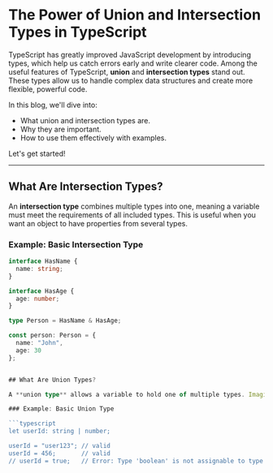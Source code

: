 # The Power of Union and Intersection Types in TypeScript

TypeScript has greatly improved JavaScript development by introducing types, which help us catch errors early and write clearer code. Among the useful features of TypeScript, **union** and **intersection types** stand out. These types allow us to handle complex data structures and create more flexible, powerful code.

In this blog, we'll dive into:
- What union and intersection types are.
- Why they are important.
- How to use them effectively with examples.

Let's get started!

---

## What Are Intersection Types?

An **intersection type** combines multiple types into one, meaning a variable must meet the requirements of all included types. This is useful when you want an object to have properties from several types.

### Example: Basic Intersection Type

```typescript
interface HasName {
  name: string;
}

interface HasAge {
  age: number;
}

type Person = HasName & HasAge;

const person: Person = {
  name: "John",
  age: 30
};


## What Are Union Types?

A **union type** allows a variable to hold one of multiple types. Imagine you want a variable that could either be a `string` or a `number`—union types make this possible. This feature is especially useful when a variable might take different forms depending on context.

### Example: Basic Union Type

```typescript
let userId: string | number;

userId = "user123"; // valid
userId = 456;       // valid
// userId = true;   // Error: Type 'boolean' is not assignable to type 'string | number'



